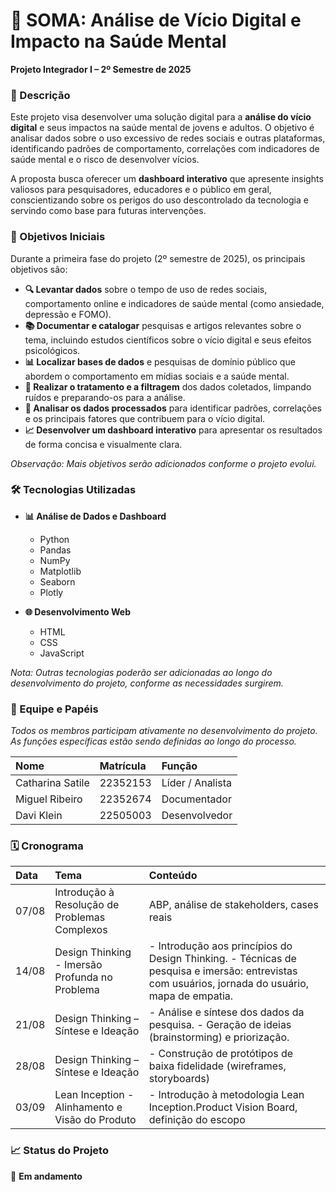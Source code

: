 # 📱 SOMA: Análise de Vício Digital e Impacto na Saúde Mental

**Projeto Integrador I – 2º Semestre de 2025**

### 📌 Descrição

Este projeto visa desenvolver uma solução digital para a **análise do vício digital** e seus impactos na saúde mental de jovens e adultos. O objetivo é analisar dados sobre o uso excessivo de redes sociais e outras plataformas, identificando padrões de comportamento, correlações com indicadores de saúde mental e o risco de desenvolver vícios.

A proposta busca oferecer um **dashboard interativo** que apresente insights valiosos para pesquisadores, educadores e o público em geral, conscientizando sobre os perigos do uso descontrolado da tecnologia e servindo como base para futuras intervenções.

### 🎯 Objetivos Iniciais

Durante a primeira fase do projeto (2º semestre de 2025), os principais objetivos são:

* **🔍 Levantar dados** sobre o tempo de uso de redes sociais, comportamento online e indicadores de saúde mental (como ansiedade, depressão e FOMO).
* **📚 Documentar e catalogar** pesquisas e artigos relevantes sobre o tema, incluindo estudos científicos sobre o vício digital e seus efeitos psicológicos.
* **📊 Localizar bases de dados** e pesquisas de domínio público que abordem o comportamento em mídias sociais e a saúde mental.
* **🧹 Realizar o tratamento e a filtragem** dos dados coletados, limpando ruídos e preparando-os para a análise.
* **🧠 Analisar os dados processados** para identificar padrões, correlações e os principais fatores que contribuem para o vício digital.
* **📈 Desenvolver um dashboard interativo** para apresentar os resultados de forma concisa e visualmente clara.

*Observação: Mais objetivos serão adicionados conforme o projeto evolui.*

### 🛠️ Tecnologias Utilizadas

* **📊 Análise de Dados e Dashboard**
    * Python
    * Pandas
    * NumPy
    * Matplotlib
    * Seaborn
    * Plotly

* **🌐 Desenvolvimento Web**
    * HTML
    * CSS
    * JavaScript

*Nota: Outras tecnologias poderão ser adicionadas ao longo do desenvolvimento do projeto, conforme as necessidades surgirem.*

### 👥 Equipe e Papéis

*Todos os membros participam ativamente no desenvolvimento do projeto. As funções específicas estão sendo definidas ao longo do processo.*

| Nome | Matrícula | Função |
| :--- | :--- | :--- |
| Catharina Satile | 22352153 | Líder / Analista |
| Miguel Ribeiro | 22352674 | Documentador |
| Davi Klein | 22505003 | Desenvolvedor |

### 🗓️ Cronograma

| Data | Tema | Conteúdo |
| :--- | :--- | :--- |
| 07/08 | Introdução à Resolução de Problemas Complexos | ABP, análise de stakeholders, cases reais |
| 14/08 | Design Thinking - Imersão Profunda no Problema | - Introdução aos princípios do Design Thinking. - Técnicas de pesquisa e imersão: entrevistas com usuários, jornada do usuário, mapa de empatia. |
| 21/08 | Design Thinking – Síntese e Ideação | - Análise e síntese dos dados da pesquisa. - Geração de ideias (brainstorming) e priorização. |
| 28/08 | Design Thinking – Síntese e Ideação | - Construção de protótipos de baixa fidelidade (wireframes, storyboards) |
| 03/09 | Lean Inception - Alinhamento e Visão do Produto | - Introdução à metodologia Lean Inception.Product Vision Board, definição do escopo |

### 📈 Status do Projeto

🚧 **Em andamento**
